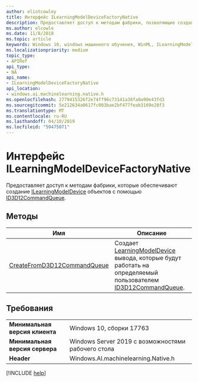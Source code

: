 ```yaml
---
author: eliotcowley
title: Интерфейс ILearningModelDeviceFactoryNative
description: Предоставляет доступ к методам фабрики, позволяющие создавать ILearningModelDevice объектов, с помощью ID3D12CommandQueue.
ms.author: elcowle
ms.date: 11/8/2018
ms.topic: article
keywords: Windows 10, windows машинного обучения, WinML, ILearningModelDeviceFactoryNative
ms.localizationpriority: medium
topic_type:
- APIRef
api_type:
- NA
api_name:
- ILearningModelDeviceFactoryNative
api_location:
- windows.ai.machinelearning.native.h
ms.openlocfilehash: 2779415326f2e74ff96c73141a38fa0a90e43fd3
ms.sourcegitcommit: 5e212634a0617fc003bae2bf477feab3169e28f3
ms.translationtype: MT
ms.contentlocale: ru-RU
ms.lasthandoff: 04/10/2019
ms.locfileid: "59475071"
---
```

# <a name="ilearningmodeldevicefactorynative-interface"></a>Интерфейс ILearningModelDeviceFactoryNative

Предоставляет доступ к методам фабрики, которые обеспечивают создание [ILearningModelDevice](https://docs.microsoft.com/uwp/api/windows.ai.machinelearning.learningmodeldevice) объектов с помощью [ID3D12CommandQueue](https://docs.microsoft.com/windows/desktop/api/d3d12/nn-d3d12-id3d12commandqueue).

## <a name="methods"></a>Методы

| Имя | Описание |
|------|-------------|
| [CreateFromD3D12CommandQueue](ILearningModelDeviceFactoryNative_CreateFromD3D12CommandQueue.md) | Создает [LearningModelDevice](https://docs.microsoft.com/uwp/api/windows.ai.machinelearning.learningmodeldevice) вывода, которые будут работать на определяемый пользователем [ID3D12CommandQueue](https://docs.microsoft.com/windows/desktop/api/d3d12/nn-d3d12-id3d12commandqueue). |

## <a name="requirements"></a>Требования

| | |
|-|-|
| **Минимальная версия клиента** | Windows 10, сборки 17763 |
| **Минимальная версия сервера** | Windows Server 2019 с возможностями рабочего стола |
| **Header** | Windows.AI.machinelearning.Native.h |

[!INCLUDE [help](../includes/get-help.md)]
